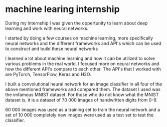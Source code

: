 # machine learing internship

During my internship I was given the oppertunity to learn about deep learning and work with neural networks.

I started by doing a few courses on machine learning, more specifically neural networks and the different frameworks and API's
which can be used to construct and build these neural networks

I learned a lot about machine learning and how it can be utilized to solve various problems in the real world.
I focused more on neural networks and how the different API's compare to each other. The API's that I worked with 
are PyTorch, TensorFlow, Keras and H2O.

I built a convolutional neural network for an image classifier in all four of the above mentioned frameworks and compared them.
The dataset I used was the imfamous MNIST dataset. For those who do not know what the MNIST dataset is,
it is a dataset of 70 000 images of handwritten digits from 0-9.

60 000 images was used as a training set to train the neural network and a set of 10 000 completely new images were used as a test set
to test the classifier.


